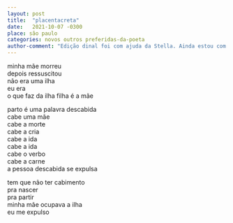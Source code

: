 ```yaml
---
layout: post
title:  "placentacreta"
date:   2021-10-07 -0300
place: são paulo
categories: novos outros preferidas-da-poeta
author-comment: "Edição dinal foi com ajuda da Stella. Ainda estou com dúvidas se mantenho o útimo verso 'eu me expulso'"
---
```


<!--more-->
minha mãe morreu  
depois ressuscitou  
não era uma ilha  
eu era  
o que faz da ilha filha é a mãe  

parto é uma palavra descabida  
cabe uma mãe  
cabe a morte  
cabe a cria  
cabe a ida  
cabe a ida  
cabe o verbo  
cabe a carne  
a pessoa descabida se expulsa  

tem que não ter cabimento  
pra nascer  
pra partir  
minha mãe ocupava a ilha  
eu me expulso  
